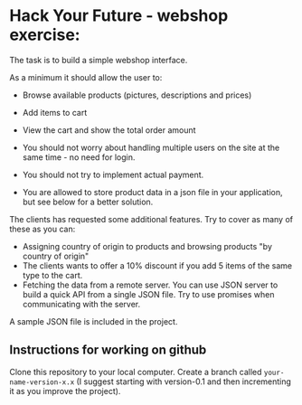 # Hack Your Future - webshop exercise:

The task is to build a simple webshop interface.

As a minimum it should allow the user to:
- Browse available products (pictures, descriptions and prices)
- Add items to cart
- View the cart and show the total order amount

- You should not worry about handling multiple users on the site at the same time - no need for login.
- You should not try to implement actual payment.
- You are allowed to store product data in a json file in your application, but see below for a better solution.

The clients has requested some additional features. Try to cover as many of these as you can:
- Assigning country of origin to products and browsing products "by country of origin"
- The clients wants to offer a 10% discount if you add 5 items of the same type to the cart.
- Fetching the data from a remote server. You can use JSON server to build a quick API from a single JSON file. Try to use promises when communicating with the server.

A sample JSON file is included in the project.

## Instructions for working on github
Clone this repository to your local computer.
Create a branch called `your-name-version-x.x` (I suggest starting with version-0.1 and then incrementing it as you improve the project).
